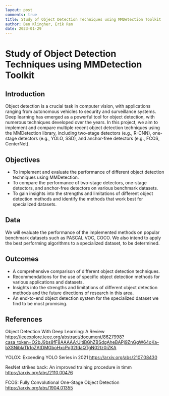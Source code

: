 ```yaml
---
layout: post
comments: true
title: Study of Object Detection Techniques using MMDetection Toolkit
author: Ben Klingher, Erik Ren
date: 2023-01-29
---
```


<!--more-->

# Study of Object Detection Techniques using MMDetection Toolkit

## Introduction
Object detection is a crucial task in computer vision, with applications ranging from autonomous vehicles to security and surveillance systems. Deep learning has emerged as a powerful tool for object detection, with numerous techniques developed over the years. In this project, we aim to implement and compare multiple recent object detection techniques using the MMDetection library, including two-stage detectors (e.g., R-CNN), one-stage detectors (e.g., YOLO, SSD), and anchor-free detectors (e.g., FCOS, CenterNet).

## Objectives

* To implement and evaluate the performance of different object detection techniques using MMDetection.
* To compare the performance of two-stage detectors, one-stage detectors, and anchor-free detectors on various benchmark datasets.
* To gain insights into the strengths and limitations of different object detection methods and identify the methods that work best for specialized datasets.

## Data

We will evaluate the performance of the implemented methods on popular benchmark datasets such as PASCAL VOC, COCO. We also intend to apply the best performing algorithms to a specialized dataset, to be determined.

## Outcomes

* A comprehensive comparison of different object detection techniques.
* Recommendations for the use of specific object detection methods for various applications and datasets.
* Insights into the strengths and limitations of different object detection methods and the future directions of research in this area.
* An end-to-end object detection system for the specialized dataset we find to be most promising.

## References

Object Detection With Deep Learning: A Review
https://ieeexplore.ieee.org/abstract/document/8627998?casa_token=O2bJ9bs8fF8AAAAA:UitiBGhZBSdgAheBAPj9ZnGgW64oKa-bXSNibIaTk1oZAtDMGboHxcPq32fdaQTgN02tz0iZKA

YOLOX: Exceeding YOLO Series in 2021
https://arxiv.org/abs/2107.08430

ResNet strikes back: An improved training procedure in timm
https://arxiv.org/abs/2110.00476

FCOS: Fully Convolutional One-Stage Object Detection
https://arxiv.org/abs/1904.01355
